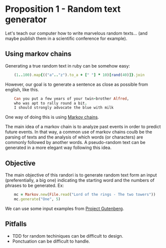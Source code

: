 # Proposition 1 - Random text generator

Let's teach our computer how to write marvelous random texts... (and maybe publish them in a scientific conference for example).

## Using markov chains

Generating a true random text in ruby can be somehow easy:

``` ruby
	(1..100).map{(("a".."z").to_a + [" "] * 10)[rand(40)]}.join
```
However, our goal is to generate a sentence as close as possible from english, like this. 

``` ruby
	Can you put a few years of your twin-brother Alfred, 
	who was apt to rally round a bit. 
	I should strongly advocate the blue with milk
```

One way of doing this is using [Markov chains](http://en.wikipedia.org/wiki/Markov_chain).

The main idea of a markov chain is to analyze past events in order to predict future events. In that way, a common use of markov chains coulb be the parsing of texts and the analysis of which words 
(or characters) are commonly followed by another words. A pseudo-random text can be generated in a more elegant way following this idea.

## Objective

The main objective of this randori is to generate random text form an input (preferentially, a big one) indicating the starting word and the numbers of phrases to be generated. Ex:

``` ruby
	mc = Markov.new(File.read("Lord of the rings - The two towers"))
	mc.generate("One", 5)
```

We can use some input examples from [Project Gutenberg](http://www.gutenberg.org/).

## Pitfalls

* TDD for random techiniques can be difficult to design.
* Ponctuation can be difficult to handle.